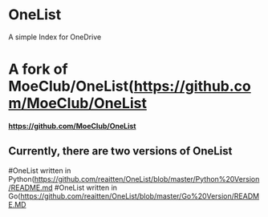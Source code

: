 # OneList
A simple Index for OneDrive

# A fork of MoeClub/OneList(https://github.com/MoeClub/OneList
#### https://github.com/MoeClub/OneList


## Currently, there are two versions of OneList
#OneList written in Python(https://github.com/reaitten/OneList/blob/master/Python%20Version/README.md
#OneList written in Go(https://github.com/reaitten/OneList/blob/master/Go%20Version/README.MD
